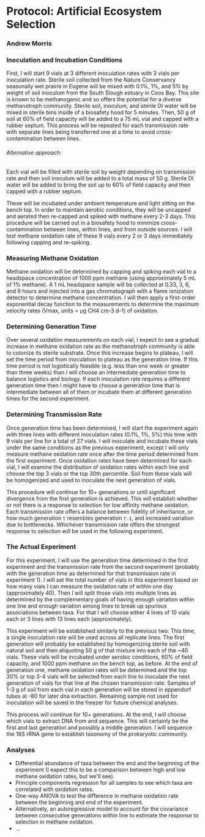# Protocol: Artificial Ecosystem Selection

### Andrew Morris

### Inoculation and Incubation Conditions

First, I will start 9 vials at 3 different inoculation rates with 3 vials per inoculation rate. Sterile soil collected from the Nature Conservancy seasonally wet prairie in Eugene will be mixed with 0.1%, 1%, and 5% by weight of soil inoculum from the South Slough estuary in Coos Bay. This site is known to be methanogenic and so offers the potential for a diverse methanotroph community. Sterile soil, inoculum, and sterile DI water will be mixed in sterile bins inside of a biosafety hood for 5 minutes. Then, 50 g of soil at 60% of field capacity will be added to a 75 mL vial and capped with a rubber septum. This process will be repeated for each transmission rate with separate lines being transferred one at a time to avoid cross-contamination between lines.

###### Alternative approach: 

Each vial will be filled with sterile soil by weight depending on transmission rate and then soil inoculum will be added to a total mass of 50 g. Sterile DI water will be added to bring the soil up to 60% of field capacity and then capped with a rubber septum. 

These will be incubated under ambient temperature and light sitting on the bench top. In order to maintain aerobic conditions, they will be uncapped and aerated then re-capped and spiked with methane every 2-3 days. This procedure will be carried out in a biosafety hood to minimize cross-contamination between lines, within lines, and from outside sources. I will test methane oxidation rate of these 9 vials every 2 or 3 days immediately following capping and re-spiking.

### Measuring Methane Oxidation

Methane oxidation will be determined by capping and spiking each vial to a headspace concentration of 1000 ppm methane (using approximately 5 mL of 1% methane). A 1 mL headspace sample will be collected at 0.33, 3, 6, and 9 hours and injected into a gas chromatograph with a flame ionization detector to determine methane concentration. I will then apply a first-order exponential decay function to the measurements to determine the maximum velocity rates (Vmax, units = µg CH4 cm-3 d-1) of oxidation. 

### Determining Generation Time

Over several oxidation measurements on each vial, I expect to see a gradual increase in methane oxidation rate as the methanotroph community is able to colonize its sterile substrate. Once this increase begins to plateau, I will set the time period from inoculation to plateau as the generation time. If this time period is not logistically feasible (e.g. less than one week or greater than three weeks) than I will choose an intermediate generation time to balance logistics and biology. If each inoculation rate requires a different generation time then I might have to choose a generation time that is intermediate between all of them or incubate them at different generation times for the second experiment. 

### Determining Transmission Rate

Once generation time has been determined, I will start the experiment again with three lines with different inoculation rates (0.1%, 1%, 5%) this time with 9 vials per line for a total of 27 vials. I will inoculate and incubate these vials under the same conditions as the previous experiment, except I will only measure methane oxidation rate once after the time period determined from the first experiment. Once oxidation rates have been determined for each vial, I will examine the distribution of oxidation rates within each line and choose the top 3 vials or the top 30th percentile. Soil from these vials will be homogenized and used to inoculate the next generation of vials. 

This procedure will continue for 10+ generations or until significant divergence from the first generation is achieved. This will establish whether or not there is a response to selection for low affinity methane oxidation. Each transmission rate offers a balance between fidelity of inheritance, or how much generation `t` resembles generation `t-1`, and increased variation due to bottlenecks. Whichever transmission rate offers the strongest response to selection will be used in the following experiment.

### The Actual Experiment

For this experiment, I will use the generation time determined in the first experiment and the transmission rate from the second experiment (probably with the generation time as determined for that transmission rate in experiment 1). I will set the total number of vials in this experiment based on how many vials I can measure the oxidation rate of within one day (approximately 40). Then I will split those vials into multiple lines as determined by the complementary goals of having enough variation within one line and enough variation among lines to break up spurious associations between taxa. For that I will choose either 4 lines of 10 vials each or 3 lines with 13 lines each (approximately). 

This experiment will be established similarly to the previous two. This time, a single inoculation rate will be used across all replicate lines. The first generation will probably be established by homogenizing sterile soil with natural soil and then aliquoting 50 g of that mixture into each of the ~40 vials. These vials will be incubated under aerobic conditions, 60% of field capacity, and 1000 ppm methane on the bench top, as before. At the end of generation one, methane oxidation rates will be determined and the top 30% or top 3-4 vials will be selected from each line to inoculate the next generation of vials for that line at the chosen transmission rate. Samples of 1-3 g of soil from each vial in each generation will be stored in eppendorf tubes at -80 for later dna extraction. Remaining sample not used for inoculation will be saved in the freezer for future chemical analyses.

This process will continue for 10+ generations. At the end, I will choose which vials to extract DNA from and sequence. This will certainly be the first and last generation and possibly a middle generation. I will sequence the 16S rRNA gene to establish taxonomy of the prokaryotic community.

### Analyses

- Differential abundance of taxa between the end and the beginning of the experiment (I expect this to be a comparison between high and low methane oxidation rates, but we'll see).
- Principle components regression for all samples to see which taxa are correlated with oxidation rates.
- One-way ANOVA to test the difference in methane oxidation rate between the beginning and end of the experiment.
- Alternatively, an autoregressive model to account for the covariance between consecutive generations within line to estimate the response to selection in methane oxidation.
- ...